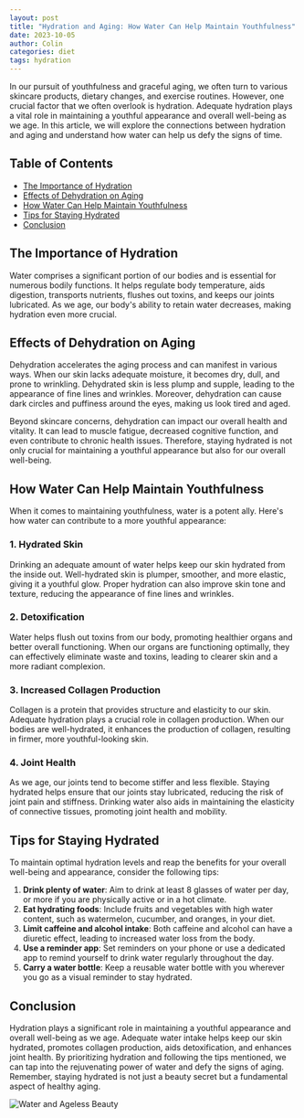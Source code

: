 ```yaml
---
layout: post
title: "Hydration and Aging: How Water Can Help Maintain Youthfulness"
date: 2023-10-05
author: Colin
categories: diet
tags: hydration
---
```


In our pursuit of youthfulness and graceful aging, we often turn to various skincare products, dietary changes, and exercise routines. However, one crucial factor that we often overlook is hydration. Adequate hydration plays a vital role in maintaining a youthful appearance and overall well-being as we age. In this article, we will explore the connections between hydration and aging and understand how water can help us defy the signs of time.

## Table of Contents
- [The Importance of Hydration](#the-importance-of-hydration)
- [Effects of Dehydration on Aging](#effects-of-dehydration-on-aging)
- [How Water Can Help Maintain Youthfulness](#how-water-can-help-maintain-youthfulness)
- [Tips for Staying Hydrated](#tips-for-staying-hydrated)
- [Conclusion](#conclusion)

## The Importance of Hydration

Water comprises a significant portion of our bodies and is essential for numerous bodily functions. It helps regulate body temperature, aids digestion, transports nutrients, flushes out toxins, and keeps our joints lubricated. As we age, our body's ability to retain water decreases, making hydration even more crucial.

## Effects of Dehydration on Aging

Dehydration accelerates the aging process and can manifest in various ways. When our skin lacks adequate moisture, it becomes dry, dull, and prone to wrinkling. Dehydrated skin is less plump and supple, leading to the appearance of fine lines and wrinkles. Moreover, dehydration can cause dark circles and puffiness around the eyes, making us look tired and aged.

Beyond skincare concerns, dehydration can impact our overall health and vitality. It can lead to muscle fatigue, decreased cognitive function, and even contribute to chronic health issues. Therefore, staying hydrated is not only crucial for maintaining a youthful appearance but also for our overall well-being.

## How Water Can Help Maintain Youthfulness

When it comes to maintaining youthfulness, water is a potent ally. Here's how water can contribute to a more youthful appearance:

### 1. Hydrated Skin
Drinking an adequate amount of water helps keep our skin hydrated from the inside out. Well-hydrated skin is plumper, smoother, and more elastic, giving it a youthful glow. Proper hydration can also improve skin tone and texture, reducing the appearance of fine lines and wrinkles.

### 2. Detoxification
Water helps flush out toxins from our body, promoting healthier organs and better overall functioning. When our organs are functioning optimally, they can effectively eliminate waste and toxins, leading to clearer skin and a more radiant complexion.

### 3. Increased Collagen Production
Collagen is a protein that provides structure and elasticity to our skin. Adequate hydration plays a crucial role in collagen production. When our bodies are well-hydrated, it enhances the production of collagen, resulting in firmer, more youthful-looking skin.

### 4. Joint Health
As we age, our joints tend to become stiffer and less flexible. Staying hydrated helps ensure that our joints stay lubricated, reducing the risk of joint pain and stiffness. Drinking water also aids in maintaining the elasticity of connective tissues, promoting joint health and mobility.

## Tips for Staying Hydrated

To maintain optimal hydration levels and reap the benefits for your overall well-being and appearance, consider the following tips:

1. **Drink plenty of water**: Aim to drink at least 8 glasses of water per day, or more if you are physically active or in a hot climate.
2. **Eat hydrating foods**: Include fruits and vegetables with high water content, such as watermelon, cucumber, and oranges, in your diet.
3. **Limit caffeine and alcohol intake**: Both caffeine and alcohol can have a diuretic effect, leading to increased water loss from the body.
4. **Use a reminder app**: Set reminders on your phone or use a dedicated app to remind yourself to drink water regularly throughout the day.
5. **Carry a water bottle**: Keep a reusable water bottle with you wherever you go as a visual reminder to stay hydrated.

## Conclusion

Hydration plays a significant role in maintaining a youthful appearance and overall well-being as we age. Adequate water intake helps keep our skin hydrated, promotes collagen production, aids detoxification, and enhances joint health. By prioritizing hydration and following the tips mentioned, we can tap into the rejuvenating power of water and defy the signs of aging. Remember, staying hydrated is not just a beauty secret but a fundamental aspect of healthy aging.

![Water and Ageless Beauty](https://source.unsplash.com/1600x900/?water)